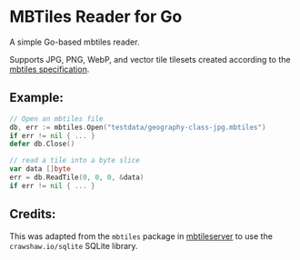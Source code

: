 # MBTiles Reader for Go

A simple Go-based mbtiles reader.

Supports JPG, PNG, WebP, and vector tile tilesets created according to the
[mbtiles specification](https://github.com/mapbox/mbtiles-spec).

## Example:

```go
// Open an mbtiles file
db, err := mbtiles.Open("testdata/geography-class-jpg.mbtiles")
if err != nil { ... }
defer db.Close()

// read a tile into a byte slice
var data []byte
err = db.ReadTile(0, 0, 0, &data)
if err != nil { ... }
```

## Credits:

This was adapted from the `mbtiles` package in [mbtileserver](https://github.com/consbio/mbtileserver) to use the `crawshaw.io/sqlite` SQLite library.
